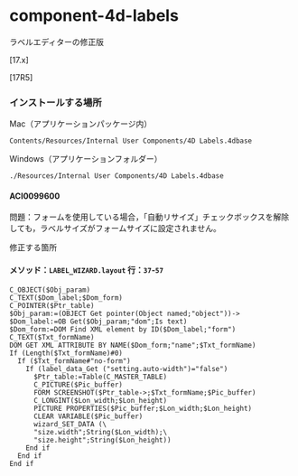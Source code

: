 # component-4d-labels
ラベルエディターの修正版

[17.x]

[17R5]

### インストールする場所

Mac（アプリケーションパッケージ内）

```
Contents/Resources/Internal User Components/4D Labels.4dbase
```

Windows（アプリケーションフォルダー）

```
./Resources/Internal User Components/4D Labels.4dbase
```

#### ACI0099600

問題：フォームを使用している場合，「自動リサイズ」チェックボックスを解除しても，ラベルサイズがフォームサイズに設定されません。

修正する箇所

#### メソッド：``LABEL_WIZARD.layout`` 行：``37``-``57``

```
C_OBJECT($Obj_param)
C_TEXT($Dom_label;$Dom_form)
C_POINTER($Ptr_table)
$Obj_param:=(OBJECT Get pointer(Object named;"object"))->
$Dom_label:=OB Get($Obj_param;"dom";Is text)
$Dom_form:=DOM Find XML element by ID($Dom_label;"form")
C_TEXT($Txt_formName)
DOM GET XML ATTRIBUTE BY NAME($Dom_form;"name";$Txt_formName)
If (Length($Txt_formName)#0)
  If ($Txt_formName#"no-form")
    If (label_data_Get ("setting.auto-width")="false")
      $Ptr_table:=Table(C_MASTER_TABLE)
      C_PICTURE($Pic_buffer)
      FORM SCREENSHOT($Ptr_table->;$Txt_formName;$Pic_buffer)
      C_LONGINT($Lon_width;$Lon_height)
      PICTURE PROPERTIES($Pic_buffer;$Lon_width;$Lon_height)
      CLEAR VARIABLE($Pic_buffer)
      wizard_SET_DATA (\
      "size.width";String($Lon_width);\
      "size.height";String($Lon_height))
    End if 
  End if 
End if 
```
